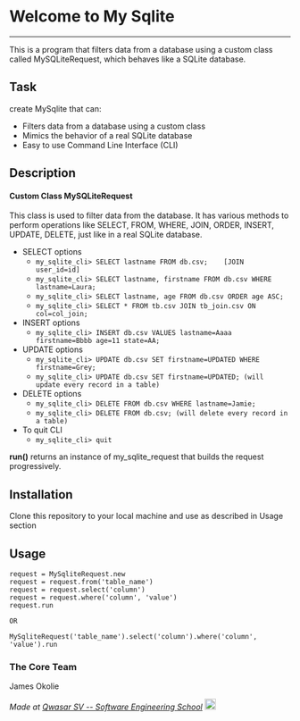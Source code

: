 # Welcome to My Sqlite
***
This is a program that filters data from a database using a custom class called MySQLiteRequest, which behaves like a SQLite database.

## Task
create MySqlite that can:

* Filters data from a database using a custom class
* Mimics the behavior of a real SQLite database
* Easy to use Command Line Interface (CLI)


## Description

#### Custom Class MySQLiteRequest
This class is used to filter data from the database. It has various methods to perform operations like SELECT, FROM, WHERE, JOIN, ORDER, INSERT, UPDATE, DELETE, just like in a real SQLite database. 

* SELECT options
  * `my_sqlite_cli> SELECT lastname FROM db.csv;    [JOIN user_id=id]`
  * `my_sqlite_cli> SELECT lastname, firstname FROM db.csv WHERE lastname=Laura;`
  * `my_sqlite_cli> SELECT lastname, age FROM db.csv ORDER age ASC;`
  * `my_sqlite_cli> SELECT * FROM tb.csv JOIN tb_join.csv ON col=col_join;`
* INSERT options
  * `my_sqlite_cli> INSERT db.csv VALUES lastname=Aaaa firstname=Bbbb age=11 state=AA;`
* UPDATE options
  * `my_sqlite_cli> UPDATE db.csv SET firstname=UPDATED WHERE firstname=Grey;`
  * `my_sqlite_cli> UPDATE db.csv SET firstname=UPDATED; (will update every record in a table)`
* DELETE options
  * `my_sqlite_cli> DELETE FROM db.csv WHERE lastname=Jamie;` 
  * `my_sqlite_cli> DELETE FROM db.csv; (will delete every record in a table)`
* To quit CLI
  * `my_sqlite_cli> quit`

**run()** returns an instance of my_sqlite_request that builds the request progressively.


## Installation
Clone this repository to your local machine and use as described in Usage section

## Usage

```
request = MySqliteRequest.new
request = request.from('table_name')
request = request.select('column')
request = request.where('column', 'value')
request.run

OR

MySqliteRequest('table_name').select('column').where('column', 'value').run
```

### The Core Team

James Okolie

<span><i>Made at <a href='https://qwasar.io'>Qwasar SV -- Software Engineering School</a></i></span>
<span><img alt="Qwasar SV -- Software Engineering School's Logo" src='https://storage.googleapis.com/qwasar-public/qwasar-logo_50x50.png' width='20px'></span>

